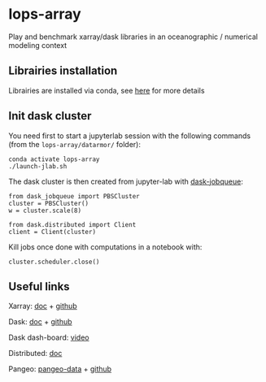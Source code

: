 # lops-array
Play and benchmark xarray/dask libraries in an oceanographic / numerical modeling context

## Librairies installation

Librairies are installed via conda, see [here](https://github.com/apatlpo/lops-array/blob/master/doc/CONDA.md) for more details

## Init dask cluster

You need first to start a jupyterlab session with the following commands (from the `lops-array/datarmor/` folder):

```
conda activate lops-array
./launch-jlab.sh
```

The dask cluster is then created from jupyter-lab with [dask-jobqueue](https://dask-jobqueue.readthedocs.io/en/latest/):

```
from dask_jobqueue import PBSCluster
cluster = PBSCluster()
w = cluster.scale(8)

from dask.distributed import Client
client = Client(cluster)
```

Kill jobs once done with computations in  a notebook with:
```
cluster.scheduler.close()
```

## Useful links
Xarray: [doc](http://xarray.pydata.org/en/stable/index.html) + [github](https://github.com/pydata/xarray)

Dask: [doc](http://dask.pydata.org/en/latest/) + [github](https://github.com/dask/dask)

Dask dash-board: [video](https://www.youtube.com/watch?v=N_GqzcuGLCY)

Distributed: [doc](https://distributed.readthedocs.io/en/latest/)

Pangeo: [pangeo-data](https://pangeo-data.github.io/)  +  [github](https://github.com/pangeo-data/pangeo)
